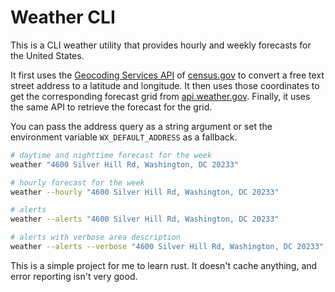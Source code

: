 # Weather CLI

This is a CLI weather utility that provides hourly and weekly forecasts for the United States.

It first uses the [Geocoding Services API][geocoding] of [census.gov][census] to convert a free text street
address to a latitude and longitude. It then uses those coordinates to get the corresponding forecast grid
from [api.weather.gov][api]. Finally, it uses the same API to retrieve the forecast for the grid.

You can pass the address query as a string argument or set the environment variable `WX_DEFAULT_ADDRESS` as a
fallback.

```bash
# daytime and nighttime forecast for the week
weather "4600 Silver Hill Rd, Washington, DC 20233"

# hourly forecast for the week
weather --hourly "4600 Silver Hill Rd, Washington, DC 20233"

# alerts
weather --alerts "4600 Silver Hill Rd, Washington, DC 20233"

# alerts with verbose area description
weather --alerts --verbose "4600 Silver Hill Rd, Washington, DC 20233"
```

This is a simple project for me to learn rust. It doesn't cache anything, and error reporting isn't very good.


[api]: https://weather-gov.github.io/api/general-faqs
[geocoding]: https://geocoding.geo.census.gov/geocoder/Geocoding_Services_API.html
[census]: https://census.gov

